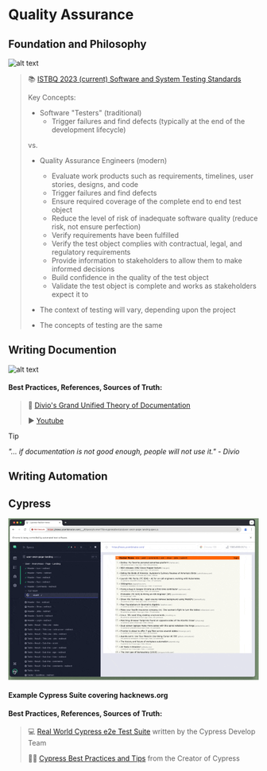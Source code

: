 # Quality Assurance


## Foundation and Philosophy

![alt text](https://istqb-main-web-prod.s3.amazonaws.com/media/original_images/ctfl_4_0.png)
> 📚 [ISTBQ 2023 (current) Software and System Testing Standards](https://istqb-main-web-prod.s3.amazonaws.com/media/documents/ISTQB_CTFL_Syllabus-v4.0.pdf)
>
> Key Concepts:
>
> - Software "Testers" (traditional)
>   - Trigger failures and find defects (typically at the end of the development lifecycle)
>
> vs.
>
> - Quality Assurance Engineers (modern)
>   - Evaluate work products such as requirements, timelines, user stories, designs, and code 
>   - Trigger failures and find defects
>   - Ensure required coverage of the complete end to end test object
>   - Reduce the level of risk of inadequate software quality (reduce risk, not ensure perfection)
>   - Verify requirements have been fulfilled
>   - Verify the test object complies with contractual, legal, and regulatory requirements
>   - Provide information to stakeholders to allow them to make informed decisions
>   - Build confidence in the quality of the test object
>   - Validate the test object is complete and works as stakeholders expect it to
>
> - The context of testing will vary, depending upon the project 
> - The concepts of testing are the same




## Writing Documention
![alt text](https://www.http4k.org/img/doc-system.png)

#### Best Practices, References, Sources of Truth:

> 📝 [Divio's Grand Unified Theory of Documentation](https://docs.divio.com/documentation-system/) 
>
> ▶️ [Youtube](https://www.youtube.com/watch?v=t4vKPhjcMZg)

> [!TIP]
> *"... if documentation is not good enough, people will not use it." - Divio*

## Writing Automation

## Cypress
![alt text](https://github.com/alexpeaceca/testing_patterns/blob/main/assets/cypress-sample.gif)
#### Example Cypress Suite covering hacknews.org
> []([https://github.com/alexpeaceca/testing_patterns/tree/main/cypress-hacker-news](https://news.ycombinator.com/))

#### Best Practices, References, Sources of Truth:

>  💻 [Real World Cypress e2e Test Suite](https://github.com/cypress-io/cypress-realworld-app) written by the Cypress Develop Team
>
>  👨‍⚕️ [Cypress Best Practices and Tips](https://glebbahmutov.com/blog/) from the Creator of Cypress





